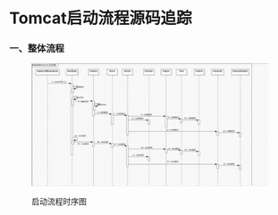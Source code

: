 # Tomcat启动流程源码追踪

### 一、整体流程

<figure><img src="../../.gitbook/assets/image (15).png" alt=""><figcaption><p>启动流程时序图</p></figcaption></figure>
